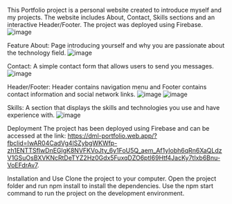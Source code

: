 This Portfolio project is a personal website created to introduce myself and my projects. The website includes About, Contact, Skills sections and an interactive Header/Footer. The project was deployed using Firebase.
![image](https://github.com/Duc-dev-starter/My-portfolio/assets/135418689/5fd6e97b-a6cf-405d-930a-44d3cce66cb5)

Feature
About: Page introducing yourself and why you are passionate about the technology field.
![image](https://github.com/Duc-dev-starter/My-portfolio/assets/135418689/50207c1c-12ae-48bb-a365-caf59352e3b7)

Contact: A simple contact form that allows users to send you messages.
![image](https://github.com/Duc-dev-starter/My-portfolio/assets/135418689/52c1dde0-226b-43bf-866e-e258c2e74100)

Header/Footer: Header contains navigation menu and Footer contains contact information and social network links.
![image](https://github.com/Duc-dev-starter/My-portfolio/assets/135418689/20eb0783-579e-4781-ae10-f8ef2f13f913)
![image](https://github.com/Duc-dev-starter/My-portfolio/assets/135418689/116e5b6c-b827-4c97-b540-1cea6f39463d)

Skills: A section that displays the skills and technologies you use and have experience with.
![image](https://github.com/Duc-dev-starter/My-portfolio/assets/135418689/5ff4b174-e338-4cc2-851a-a9de35f57d75)


Deployment
The project has been deployed using Firebase and can be accessed at the link: https://dml-portfolio.web.app/?fbclid=IwAR04CadVg4lSZybgWKWfp-zh1ENTTSfIwDnEGlgK8NVFKVoJty_6y1FoU5Q_aem_Af1yIobh6qRn6XaQLdzV1GSuOsBXVKNcRtDeTYZ2Hz0Gdx5FuxqDZO6ptI69Htf4JacKy7tIxb6Bnu-VoEFdrAv7.

Installation and Use
Clone the project to your computer.
Open the project folder and run npm install to install the dependencies.
Use the npm start command to run the project on the development environment.

